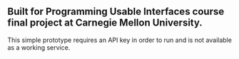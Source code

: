 ## Built for Programming Usable Interfaces course final project at Carnegie Mellon University.

This simple prototype requires an API key in order to run and is not available as a working service.
